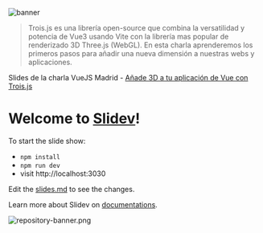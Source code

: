 
![banner](https://secure-content.meetupstatic.com/images/classic-events/500522223/676x380.webp)

> Trois.js es una librería open-source que combina la versatilidad y potencia de Vue3 usando Vite con la librería mas popular de renderizado 3D Three.js (WebGL).
En esta charla aprenderemos los primeros pasos para añadir una nueva dimensión a nuestras webs y aplicaciones.

Slides de la charla VueJS Madrid - [Añade 3D a tu aplicación de Vue con Trois.js](https://www.meetup.com/es-ES/VueJS-Madrid/events/282376738/)


# Welcome to [Slidev](https://github.com/slidevjs/slidev)!

To start the slide show:

- `npm install`
- `npm run dev`
- visit http://localhost:3030

Edit the [slides.md](./slides.md) to see the changes.

Learn more about Slidev on [documentations](https://sli.dev/).

![repository-banner.png](https://res.cloudinary.com/alvarosaburido/image/upload/v1564929632/as-readme-banner_tqdgrx.png)
